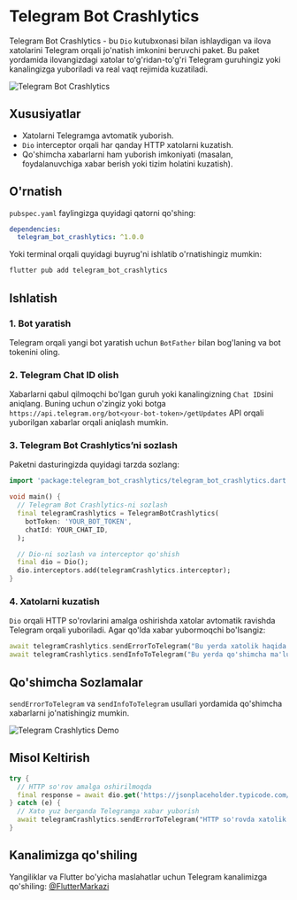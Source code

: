 
# Telegram Bot Crashlytics

Telegram Bot Crashlytics - bu `Dio` kutubxonasi bilan ishlaydigan va ilova xatolarini Telegram orqali jo'natish imkonini beruvchi paket. Bu paket yordamida ilovangizdagi xatolar to'g'ridan-to'g'ri Telegram guruhingiz yoki kanalingizga yuboriladi va real vaqt rejimida kuzatiladi.

![Telegram Bot Crashlytics](example_function1.png)

## Xususiyatlar
- Xatolarni Telegramga avtomatik yuborish.
- `Dio` interceptor orqali har qanday HTTP xatolarni kuzatish.
- Qo'shimcha xabarlarni ham yuborish imkoniyati (masalan, foydalanuvchiga xabar berish yoki tizim holatini kuzatish).

## O'rnatish

`pubspec.yaml` faylingizga quyidagi qatorni qo'shing:

```yaml
dependencies:
  telegram_bot_crashlytics: ^1.0.0
```

Yoki terminal orqali quyidagi buyrug'ni ishlatib o'rnatishingiz mumkin:

```bash
flutter pub add telegram_bot_crashlytics
```

## Ishlatish

### 1. Bot yaratish

Telegram orqali yangi bot yaratish uchun `BotFather` bilan bog'laning va bot tokenini oling.

### 2. Telegram Chat ID olish

Xabarlarni qabul qilmoqchi bo'lgan guruh yoki kanalingizning `Chat ID`sini aniqlang. Buning uchun o'zingiz yoki botga `https://api.telegram.org/bot<your-bot-token>/getUpdates` API orqali yuborilgan xabarlar orqali aniqlash mumkin.

### 3. Telegram Bot Crashlytics’ni sozlash

Paketni dasturingizda quyidagi tarzda sozlang:

```dart
import 'package:telegram_bot_crashlytics/telegram_bot_crashlytics.dart';

void main() {
  // Telegram Bot Crashlytics-ni sozlash
  final telegramCrashlytics = TelegramBotCrashlytics(
    botToken: 'YOUR_BOT_TOKEN',
    chatId: YOUR_CHAT_ID,
  );

  // Dio-ni sozlash va interceptor qo'shish
  final dio = Dio();
  dio.interceptors.add(telegramCrashlytics.interceptor);
}
```

### 4. Xatolarni kuzatish

`Dio` orqali HTTP so'rovlarini amalga oshirishda xatolar avtomatik ravishda Telegram orqali yuboriladi. Agar qo'lda xabar yubormoqchi bo'lsangiz:

```dart
await telegramCrashlytics.sendErrorToTelegram("Bu yerda xatolik haqida xabar yozing.");
await telegramCrashlytics.sendInfoToTelegram("Bu yerda qo'shimcha ma'lumot yuboring.");
```

## Qo'shimcha Sozlamalar

`sendErrorToTelegram` va `sendInfoToTelegram` usullari yordamida qo'shimcha xabarlarni jo'natishingiz mumkin.

![Telegram Crashlytics Demo](example_function2.gif)

## Misol Keltirish

```dart
try {
  // HTTP so'rov amalga oshirilmoqda
  final response = await dio.get('https://jsonplaceholder.typicode.com/posts');
} catch (e) {
  // Xato yuz berganda Telegramga xabar yuborish
  await telegramCrashlytics.sendErrorToTelegram("HTTP so'rovda xatolik yuz berdi: $e");
}
```

## Kanalimizga qo'shiling

Yangiliklar va Flutter bo'yicha maslahatlar uchun Telegram kanalimizga qo'shiling: [@FlutterMarkazi](https://t.me/FlutterMarkazi)
